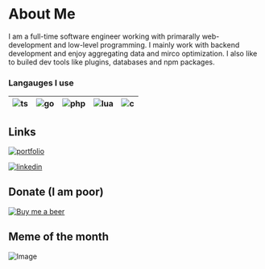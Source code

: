 
# About Me
I am a full-time software engineer working with primarally web-development and low-level programming. I mainly work with backend development and enjoy aggregating data and mirco optimization. I also like to builed dev tools like plugins, databases and npm packages.

### Langauges I use
| ![ts](https://img.shields.io/badge/typescript-grimfilerino?style=for-the-badge&logo=typescript&logoColor=ffffff&logoSize=200&labelColor=3178C6&color=3178C6&cacheSeconds=1) | ![go](https://img.shields.io/badge/golang-grimfilerino?style=for-the-badge&logo=go&logoColor=ffffff&logoSize=200&labelColor=00ADD8&color=00ADD8&cacheSeconds=1) | ![php](https://img.shields.io/badge/php-grimfilerino?style=for-the-badge&logo=php&logoColor=ffffff&logoSize=200&labelColor=777BB4&color=777BB4&cacheSeconds=1) | ![lua](https://img.shields.io/badge/lua-grimfilerino?style=for-the-badge&logo=lua&logoColor=ffffff&logoSize=200&labelColor=000080&color=000080&cacheSeconds=1) | ![c](https://img.shields.io/badge/c-grimfilerino?style=for-the-badge&logo=c&logoColor=000000&logoSize=200&labelColor=A8B9CC&color=A8B9CC&cacheSeconds=1) |
| - | - | - | - | - |

## Links

[![portfolio](https://img.shields.io/badge/my_portfolio-grimfilerino?style=for-the-badge&logo=homebrew&logoColor=ffffff&logoSize=200&labelColor=7851A9&color=7851A9&cacheSeconds=1)](https://grimfilerino.com/)

[![linkedin](https://img.shields.io/badge/linkedin-grimfilerino?style=for-the-badge&logo=linked-in&logoColor=ffffff&logoSize=200&labelColor=0057BA&color=0057BA&cacheSeconds=1)](https://www.linkedin.com/in/grimfilerino)

## Donate (I am poor)

[![Buy me a beer](https://github.com/GrimFilerino/GrimFilerino/buymebeer.webp)](https://donate.stripe.com/28obKL8sbbgy0ow8ww)

## Meme of the month

![Image](https://media.licdn.com/dms/image/v2/D4E22AQEIfKW0JwMAFw/feedshare-shrink_800/B4EZfPdXeuGcAg-/0/1751532272082?e=1761177600&v=beta&t=HBg8zk2fcNy-5KtngBlh-WC166K0Ez7IQq7a9byaYjc)
